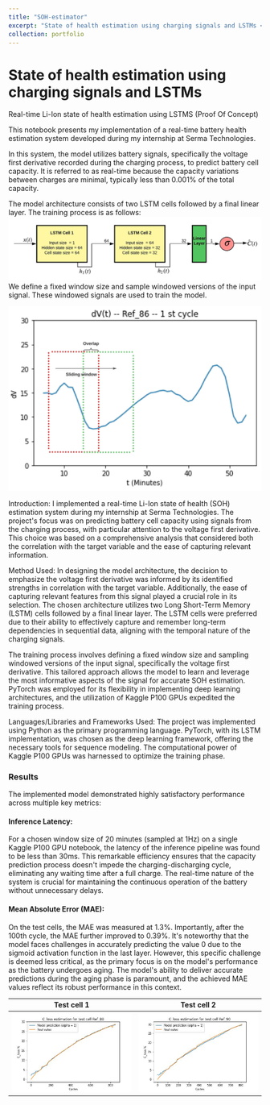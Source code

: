 ```yaml
---
title: "SOH-estimator"
excerpt: "State of health estimation using charging signals and LSTMs <br/><img src='/images/SOH_estimator/inference.png'>"
collection: portfolio
---
```


# State of health estimation using charging signals and LSTMs
Real-time Li-Ion state of health estimation using LSTMS (Proof Of Concept)


This notebook presents my implementation of a real-time battery health estimation system developed during my internship at Serma Technologies.

In this system, the model utilizes battery signals, specifically the voltage first derivative recorded during the charging process, to predict battery cell capacity. It is referred to as real-time because the capacity variations between charges are minimal, typically less than 0.001% of the total capacity.

The model architecture consists of two LSTM cells followed by a final linear layer. The training process is as follows:
![model architecture](/images/SOH_estimator/LSTM_model.jpeg)
We define a fixed window size and sample windowed versions of the input signal.
These windowed signals are used to train the model.

![Training data](/images/SOH_estimator/dvdt.jpeg)


Introduction:
I implemented a real-time Li-Ion state of health (SOH) estimation system during my internship at Serma Technologies. The project's focus was on predicting battery cell capacity using signals from the charging process, with particular attention to the voltage first derivative. This choice was based on a comprehensive analysis that considered both the correlation with the target variable and the ease of capturing relevant information.

Method Used:
In designing the model architecture, the decision to emphasize the voltage first derivative was informed by its identified strengths in correlation with the target variable. Additionally, the ease of capturing relevant features from this signal played a crucial role in its selection. The chosen architecture utilizes two Long Short-Term Memory (LSTM) cells followed by a final linear layer. The LSTM cells were preferred due to their ability to effectively capture and remember long-term dependencies in sequential data, aligning with the temporal nature of the charging signals.

The training process involves defining a fixed window size and sampling windowed versions of the input signal, specifically the voltage first derivative. This tailored approach allows the model to learn and leverage the most informative aspects of the signal for accurate SOH estimation. PyTorch was employed for its flexibility in implementing deep learning architectures, and the utilization of Kaggle P100 GPUs expedited the training process.

Languages/Libraries and Frameworks Used:
The project was implemented using Python as the primary programming language. PyTorch, with its LSTM implementation, was chosen as the deep learning framework, offering the necessary tools for sequence modeling. The computational power of Kaggle P100 GPUs was harnessed to optimize the training phase.


### Results
The implemented model demonstrated highly satisfactory performance across multiple key metrics:

#### Inference Latency:

For a chosen window size of 20 minutes (sampled at 1Hz) on a single Kaggle P100 GPU notebook, the latency of the inference pipeline was found to be less than 30ms. This remarkable efficiency ensures that the capacity prediction process doesn't impede the charging-discharging cycle, eliminating any waiting time after a full charge. The real-time nature of the system is crucial for maintaining the continuous operation of the battery without unnecessary delays.

#### Mean Absolute Error (MAE):

On the test cells, the MAE was measured at 1.3%. Importantly, after the 100th cycle, the MAE further improved to 0.39%. It's noteworthy that the model faces challenges in accurately predicting the value 0 due to the sigmoid activation function in the last layer. However, this specific challenge is deemed less critical, as the primary focus is on the model's performance as the battery undergoes aging. The model's ability to deliver accurate predictions during the aging phase is paramount, and the achieved MAE values reflect its robust performance in this context.


Test cell 1             |  Test cell 2
:-------------------------:|:-------------------------:
![test cell 1](/images/SOH_estimator/Ref_88_prediciton.jpg) |  ![test cell 2](/images/SOH_estimator/Ref_90_prediciton.jpg)